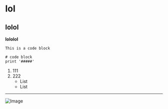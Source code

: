 # lol
## lolol
**lololol**

`This is a code block`
```
# code block
print '#####'
```
1. 111
2. 222
    * List
    * List
---
![Image](https://i.kym-cdn.com/entries/icons/original/000/026/638/cat.jpg) 
